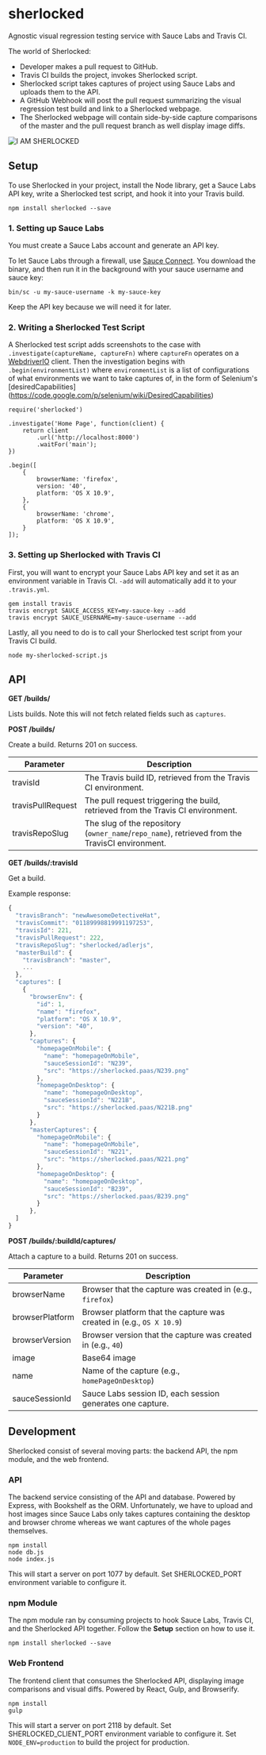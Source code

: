 sherlocked
==========

Agnostic visual regression testing service with Sauce Labs and Travis CI.

The world of Sherlocked:

- Developer makes a pull request to GitHub.
- Travis CI builds the project, invokes Sherlocked script.
- Sherlocked script takes captures of project using Sauce Labs and uploads
  them to the API.
- A GitHub Webhook will post the pull request summarizing the visual regression
  test build and link to a Sherlocked webpage.
- The Sherlocked webpage will contain side-by-side capture comparisons of the
  master and the pull request branch as well display image diffs.

![I AM SHERLOCKED](http://imgur.com/b5jQjd7.png)

## Setup

To use Sherlocked in your project, install the Node library, get a Sauce Labs
API key, write a Sherlocked test script, and hook it into your Travis build.

```
npm install sherlocked --save
```

### 1. Setting up Sauce Labs

You must create a Sauce Labs account and generate an API key.

To let Sauce Labs through a firewall, use [Sauce
Connect](https://docs.saucelabs.com/reference/sauce-connect/). You download
the binary, and then run it in the background with your sauce username and
sauce key:

```
bin/sc -u my-sauce-username -k my-sauce-key
```

Keep the API key because we will need it for later.

### 2. Writing a Sherlocked Test Script

A Sherlocked test script adds screenshots to the case with
```.investigate(captureName, captureFn)``` where ```captureFn``` operates
on a [WebdriverIO](http://webdriver.io) client. Then the investigation begins
with ```.begin(environmentList)``` where ```environmentList``` is a list of
configurations of what environments we want to take captures of, in the form of
Selenium's [desiredCapabilities]
(https://code.google.com/p/selenium/wiki/DesiredCapabilities)

```
require('sherlocked')

.investigate('Home Page', function(client) {
    return client
        .url('http://localhost:8000')
        .waitFor('main');
})

.begin([
    {
        browserName: 'firefox',
        version: '40',
        platform: 'OS X 10.9',
    },
    {
        browserName: 'chrome',
        platform: 'OS X 10.9',
    }
]);
```

### 3. Setting up Sherlocked with Travis CI

First, you will want to encrypt your Sauce Labs API key and set it as an
environment variable in Travis CI. ```-add``` will automatically add it to
your ```.travis.yml```.

```
gem install travis
travis encrypt SAUCE_ACCESS_KEY=my-sauce-key --add
travis encrypt SAUCE_USERNAME=my-sauce-username --add
```

Lastly, all you need to do is to call your Sherlocked test script from your
Travis CI build.

```
node my-sherlocked-script.js
```

## API

**GET /builds/**

Lists builds. Note this will not fetch related fields such as ```captures```.


**POST /builds/**

Create a build. Returns 201 on success.

Parameter | Description
--------- | -----------
travisId | The Travis build ID, retrieved from the Travis CI environment.
travisPullRequest | The pull request triggering the build, retrieved from the Travis CI environment.
travisRepoSlug | The slug of the repository (```owner_name```/```repo_name```), retrieved from the TravisCI environment.


**GET /builds/:travisId**

Get a build.

Example response:

```javascript
{
  "travisBranch": "newAwesomeDetectiveHat",
  "travisCommit": "01189998819991197253",
  "travisId": 221,
  "travisPullRequest": 222,
  "travisRepoSlug": "sherlocked/adlerjs",
  "masterBuild": {
    "travisBranch": "master",
    ...
  },
  "captures": [
    {
      "browserEnv": {
        "id": 1,
        "name": "firefox",
        "platform": "OS X 10.9",
        "version": "40",
      },
      "captures": {
        "homepageOnMobile": {
          "name": "homepageOnMobile",
          "sauceSessionId": "N239",
          "src": "https://sherlocked.paas/N239.png"
        },
        "homepageOnDesktop": {
          "name": "homepageOnDesktop",
          "sauceSessionId": "N221B",
          "src": "https://sherlocked.paas/N221B.png"
        }
      },
      "masterCaptures": {
        "homepageOnMobile": {
          "name": "homepageOnMobile",
          "sauceSessionId": "N221",
          "src": "https://sherlocked.paas/N221.png"
        },
        "homepageOnDesktop": {
          "name": "homepageOnDesktop",
          "sauceSessionId": "B239",
          "src": "https://sherlocked.paas/B239.png"
        }
      },
  ]
}
```

**POST /builds/:buildId/captures/**

Attach a capture to a build. Returns 201 on success.

Parameter | Description
--------- | -----------
browserName | Browser that the capture was created in (e.g., ```firefox```)
browserPlatform | Browser platform that the capture was created in (e.g., ```OS X 10.9```)
browserVersion | Browser version that the capture was created in (e.g., ```40```)
image | Base64 image
name | Name of the capture (e.g., ```homePageOnDesktop```)
sauceSessionId | Sauce Labs session ID, each session generates one capture.

## Development

Sherlocked consist of several moving parts: the backend API, the npm module,
and the web frontend.

### API

The backend service consisting of the API and database. Powered by Express,
with Bookshelf as the ORM. Unfortunately, we have to upload and host images
since Sauce Labs only takes captures containing the desktop and browser
chrome whereas we want captures of the whole pages themselves.

```
npm install
node db.js
node index.js
```

This will start a server on port 1077 by default. Set SHERLOCKED_PORT
environment variable to configure it.

### npm Module

The npm module ran by consuming projects to hook Sauce Labs, Travis CI, and the
Sherlocked API together. Follow the **Setup** section on how to use it.

```
npm install sherlocked --save
```

### Web Frontend

The frontend client that consumes the Sherlocked API, displaying image
comparisons and visual diffs. Powered by React, Gulp, and Browserify.

```
npm install
gulp
```

This will start a server on port 2118 by default. Set SHERLOCKED_CLIENT_PORT
environment variable to configure it. Set ```NODE_ENV=production``` to build
the project for production.
